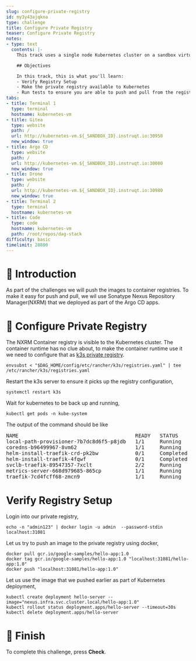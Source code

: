 ```yaml
---
slug: configure-private-registry
id: my3y43ajqkna
type: challenge
title: Configure Private Registry
teaser: Configure Private Registry
notes:
- type: text
  contents: |-
    This track uses a single node Kubernetes cluster on a sandbox virtual machine.

    ## Objectives

    In this track, this is what you'll learn:
    - Verify Registry Setup
    - Make the private registry available to Kubernetes
    - Run tests to ensure you are able to push and pull from the registry
tabs:
- title: Terminal 1
  type: terminal
  hostname: kubernetes-vm
- title: Gitea
  type: website
  path: /
  url: http://kubernetes-vm.${_SANDBOX_ID}.instruqt.io:30950
  new_window: true
- title: Argo CD
  type: website
  path: /
  url: http://kubernetes-vm.${_SANDBOX_ID}.instruqt.io:30080
  new_window: true
- title: Drone
  type: website
  path: /
  url: http://kubernetes-vm.${_SANDBOX_ID}.instruqt.io:30980
  new_window: true
- title: Terminal 2
  type: terminal
  hostname: kubernetes-vm
- title: Code
  type: code
  hostname: kubernetes-vm
  path: /root/repos/dag-stack
difficulty: basic
timelimit: 28800
---
```


🚀 Introduction
===============

As part of the challenges we will push the  images to container registries. To make it easy for push and pull, we wil use Sonatype Nexus Repository Manager(NXRM) that we deployed as part of the Argo CD apps.

🫙 Configure Private Registry
=============================

The NXRM Container registry is visible to the Kubernetes cluster. The container runtime has no clue about, to make the container runtime use it we need to configure that as  [k3s private registry](https://rancher.com/docs/k3s/latest/en/installation/private-registry/).

```shell
envsubst < "$DAG_HOME/config/etc/rancher/k3s/registries.yaml" | tee /etc/rancher/k3s/registries.yaml
```

Restart the k3s server to ensure it picks up the registry configuration,

```shell
systemctl restart k3s
```

Wait for kubernetes to be back up and running,

```shell
kubectl get pods -n kube-system
```

The output of the command should be like

<pre>NAME                                      READY   STATUS      RESTARTS   AGE
local-path-provisioner-7b7dc8d6f5-p8jdb   1/1     Running     0          75m
coredns-b96499967-8vm62                   1/1     Running     0          75m
helm-install-traefik-crd-pk2bw            0/1     Completed   0          75m
helm-install-traefik-4fqwf                0/1     Completed   1          75m
svclb-traefik-89547357-7xclt              2/2     Running     0          75m
metrics-server-668d979685-865cp           1/1     Running     0          75m
traefik-7cd4fcff68-zmcn9                  1/1     Running     0          75m
</pre>

Verify Registry Setup
=====================

Login into our private registry,

```shell
echo -n "admin123" | docker login -u admin  --password-stdin localhost:31081
```

Let us try to push an image to the private registry using docker,

```shell
docker pull gcr.io/google-samples/hello-app:1.0
docker tag gcr.io/google-samples/hello-app:1.0 "localhost:31081/hello-app:1.0"
docker push "localhost:31081/hello-app:1.0"
```

Let us use the image that we pushed earlier as part of Kubernetes deployment,

```shell
kubectl create deployment hello-server --image="nexus.infra.svc.cluster.local/hello-app:1.0"
kubectl rollout status deployment.apps/hello-server --timeout=30s
kubectl delete deployment.apps/hello-server
```

🏁 Finish
=========

To complete this challenge, press **Check**.
